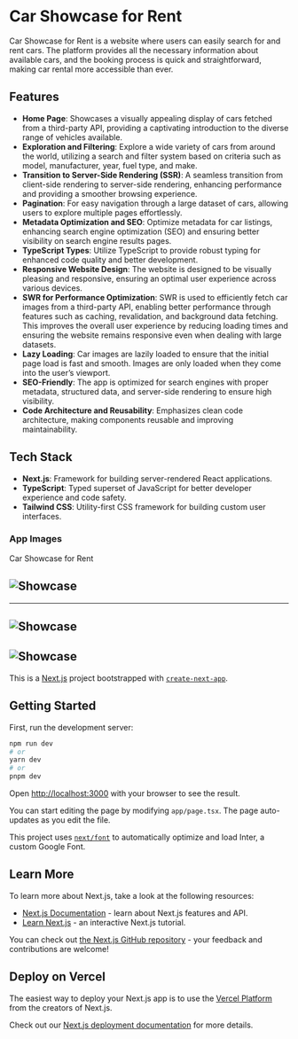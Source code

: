 # Car Showcase for Rent

Car Showcase for Rent is a website where users can easily search for and rent cars. The platform provides all the necessary information about available cars, and the booking process is quick and straightforward, making car rental more accessible than ever.

## Features

- **Home Page**: Showcases a visually appealing display of cars fetched from a third-party API, providing a captivating introduction to the diverse range of vehicles available.
- **Exploration and Filtering**: Explore a wide variety of cars from around the world, utilizing a search and filter system based on criteria such as model, manufacturer, year, fuel type, and make.
- **Transition to Server-Side Rendering (SSR)**: A seamless transition from client-side rendering to server-side rendering, enhancing performance and providing a smoother browsing experience.
- **Pagination**: For easy navigation through a large dataset of cars, allowing users to explore multiple pages effortlessly.
- **Metadata Optimization and SEO**: Optimize metadata for car listings, enhancing search engine optimization (SEO) and ensuring better visibility on search engine results pages.
- **TypeScript Types**: Utilize TypeScript to provide robust typing for enhanced code quality and better development.
- **Responsive Website Design**: The website is designed to be visually pleasing and responsive, ensuring an optimal user experience across various devices.
- **SWR for Performance Optimization**: SWR is used to efficiently fetch car images from a third-party API, enabling better performance through features such as caching, revalidation, and background data fetching. This improves the overall user experience by reducing loading times and ensuring the website remains responsive even when dealing with large datasets.
- **Lazy Loading**: Car images are lazily loaded to ensure that the initial page load is fast and smooth. Images are only loaded when they come into the user’s viewport.
- **SEO-Friendly**: The app is optimized for search engines with proper metadata, structured data, and server-side rendering to ensure high visibility.
- **Code Architecture and Reusability**: Emphasizes clean code architecture, making components reusable and improving maintainability.


## Tech Stack

- **Next.js**: Framework for building server-rendered React applications.
- **TypeScript**: Typed superset of JavaScript for better developer experience and code safety.
- **Tailwind CSS**: Utility-first CSS framework for building custom user interfaces.







### App Images

Car Showcase for Rent

## ![Showcase](https://github.com/user-attachments/assets/87ef9e55-cc0b-408c-9549-55d37814f4b8)

---
## ![Showcase](https://github.com/user-attachments/assets/f61de4ee-f9cd-46d6-af8d-a098c40c7d67)



## ![Showcase](https://github.com/user-attachments/assets/a4a45d78-82b5-4f46-b957-32f1f9acf4c6)

















This is a [Next.js](https://nextjs.org/) project bootstrapped with [`create-next-app`](https://github.com/vercel/next.js/tree/canary/packages/create-next-app).

## Getting Started

First, run the development server:

```bash
npm run dev
# or
yarn dev
# or
pnpm dev
```

Open [http://localhost:3000](http://localhost:3000) with your browser to see the result.

You can start editing the page by modifying `app/page.tsx`. The page auto-updates as you edit the file.

This project uses [`next/font`](https://nextjs.org/docs/basic-features/font-optimization) to automatically optimize and load Inter, a custom Google Font.

## Learn More

To learn more about Next.js, take a look at the following resources:

- [Next.js Documentation](https://nextjs.org/docs) - learn about Next.js features and API.
- [Learn Next.js](https://nextjs.org/learn) - an interactive Next.js tutorial.

You can check out [the Next.js GitHub repository](https://github.com/vercel/next.js/) - your feedback and contributions are welcome!

## Deploy on Vercel

The easiest way to deploy your Next.js app is to use the [Vercel Platform](https://vercel.com/new?utm_medium=default-template&filter=next.js&utm_source=create-next-app&utm_campaign=create-next-app-readme) from the creators of Next.js.

Check out our [Next.js deployment documentation](https://nextjs.org/docs/deployment) for more details.
